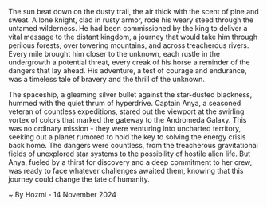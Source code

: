 
The sun beat down on the dusty trail, the air thick with the scent of pine and sweat.  A lone knight, clad in rusty armor, rode his weary steed through the untamed wilderness.  He had been commissioned by the king to deliver a vital message to the distant kingdom, a journey that would take him through perilous forests, over towering mountains, and across treacherous rivers.  Every mile brought him closer to the unknown, each rustle in the undergrowth a potential threat, every creak of his horse a reminder of the dangers that lay ahead.  His adventure, a test of courage and endurance, was a timeless tale of bravery and the thrill of the unknown. 

The spaceship, a gleaming silver bullet against the star-dusted blackness, hummed with the quiet thrum of hyperdrive.  Captain Anya, a seasoned veteran of countless expeditions, stared out the viewport at the swirling vortex of colors that marked the gateway to the Andromeda Galaxy.  This was no ordinary mission - they were venturing into uncharted territory, seeking out a planet rumored to hold the key to solving the energy crisis back home.  The dangers were countless, from the treacherous gravitational fields of unexplored star systems to the possibility of hostile alien life.  But Anya, fueled by a thirst for discovery and a deep commitment to her crew, was ready to face whatever challenges awaited them, knowing that this journey could change the fate of humanity. 

~ By Hozmi - 14 November 2024
